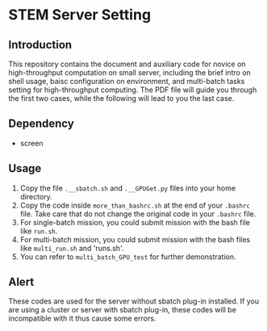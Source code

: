 # STEM Server Setting
## Introduction
This repository contains the document and auxiliary code for novice on high-throughput computation on small server, including the brief intro on shell usage, baisc configuration on environment, and multi-batch tasks setting for high-throughput computing. The PDF file will guide you through the first two cases, while the following will lead to you the last case.

## Dependency
- screen

## Usage
1. Copy the file `.__sbatch.sh` and `.__GPUGet.py` files into your home directory.
2. Copy the code inside `more_than_bashrc.sh` at the end of your `.bashrc` file. Take care that do not change the original code in your `.bashrc` file.
3. For single-batch mission, you could submit mission with the bash file like `run.sh`.
4. For multi-batch mission, you could submit mission with the bash files like `multi_run.sh` and 'runs.sh'.
5. You can refer to `multi_batch_GPU_test` for further demonstration.

## Alert
These codes are used for the server without sbatch plug-in installed. If you are using a cluster or server with sbatch plug-in, these codes will be incompatible with it thus cause some errors.
